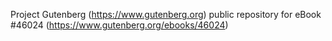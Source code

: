 Project Gutenberg (https://www.gutenberg.org) public repository for eBook #46024 (https://www.gutenberg.org/ebooks/46024)
